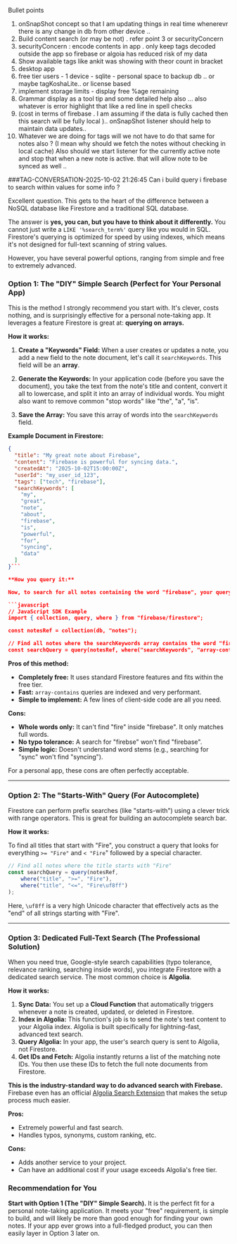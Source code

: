 Bullet points 
1. onSnapShot concept so that I am updating things in real time whenerevr there is any change in db from other device .. 
2. Build content search (or may be not) . refer point 3 or securityConcern
3. securityConcern : encode contents in app . only keep tags decoded outside the app so firebase or algoia has reduced risk of my data 
4. Show available tags like ankit was showing with theor count in bracket
5. desktop app 
6. free tier users - 1 device - sqlite - personal space to backup db .. or maybe tagKoshaLite.. or license based
7. implement storage limits - display free %age remaining
8. Grammar display as a tool tip and some detailed help also ... also whatever is error highlight that like a red line in spell checks 
9. (cost in terms of firebase . I am assuming if the data is fully cached then this search will be fully local ).. onSnapShot listener should help to maintain data updates..
10. Whatever we are doing for tags will we not have to do that same for notes also ? (I mean why should we fetch the notes without checking in local cache) Also should we start listener for the currently active note and stop that when a new note is active. that will allow note to be synced as well ..


###TAG-CONVERSATION-2025-10-02 21:26:45
Can i build query i firebase to search within values for some info ?

Excellent question. This gets to the heart of the difference between a NoSQL database like Firestore and a traditional SQL database.

The answer is **yes, you can, but you have to think about it differently.** You cannot just write a `LIKE '%search_term%'` query like you would in SQL. Firestore's querying is optimized for speed by using indexes, which means it's not designed for full-text scanning of string values.

However, you have several powerful options, ranging from simple and free to extremely advanced.

### Option 1: The "DIY" Simple Search (Perfect for Your Personal App)

This is the method I strongly recommend you start with. It's clever, costs nothing, and is surprisingly effective for a personal note-taking app. It leverages a feature Firestore is great at: **querying on arrays.**

**How it works:**

1.  **Create a "Keywords" Field:** When a user creates or updates a note, you add a new field to the note document, let's call it `searchKeywords`. This field will be an **array**.

2.  **Generate the Keywords:** In your application code (before you save the document), you take the text from the note's title and content, convert it all to lowercase, and split it into an array of individual words. You might also want to remove common "stop words" like "the", "a", "is".

3.  **Save the Array:** You save this array of words into the `searchKeywords` field.

**Example Document in Firestore:**

```json
{
  "title": "My great note about Firebase",
  "content": "Firebase is powerful for syncing data.",
  "createdAt": "2025-10-02T15:00:00Z",
  "userId": "my_user_id_123",
  "tags": ["tech", "firebase"],
  "searchKeywords": [
    "my",
    "great",
    "note",
    "about",
    "firebase",
    "is",
    "powerful",
    "for",
    "syncing",
    "data"
  ]
}```

**How you query it:**

Now, to search for all notes containing the word "firebase", your query is incredibly simple and efficient:

```javascript
// JavaScript SDK Example
import { collection, query, where } from "firebase/firestore";

const notesRef = collection(db, "notes");

// Find all notes where the searchKeywords array contains the word "firebase"
const searchQuery = query(notesRef, where("searchKeywords", "array-contains", "firebase"));
```

**Pros of this method:**
*   **Completely free:** It uses standard Firestore features and fits within the free tier.
*   **Fast:** `array-contains` queries are indexed and very performant.
*   **Simple to implement:** A few lines of client-side code are all you need.

**Cons:**
*   **Whole words only:** It can't find "fire" inside "firebase". It only matches full words.
*   **No typo tolerance:** A search for "firebse" won't find "firebase".
*   **Simple logic:** Doesn't understand word stems (e.g., searching for "sync" won't find "syncing").

For a personal app, these cons are often perfectly acceptable.

---

### Option 2: The "Starts-With" Query (For Autocomplete)

Firestore can perform prefix searches (like "starts-with") using a clever trick with range operators. This is great for building an autocomplete search bar.

**How it works:**

To find all titles that start with "Fire", you construct a query that looks for everything `>= "Fire"` and `< "Fire`" followed by a special character.

```javascript
// Find all notes where the title starts with "Fire"
const searchQuery = query(notesRef, 
    where("title", ">=", "Fire"),
    where("title", "<=", "Fire\uf8ff")
);
```
Here, `\uf8ff` is a very high Unicode character that effectively acts as the "end" of all strings starting with "Fire".

---

### Option 3: Dedicated Full-Text Search (The Professional Solution)

When you need true, Google-style search capabilities (typo tolerance, relevance ranking, searching inside words), you integrate Firestore with a dedicated search service. The most common choice is **Algolia**.

**How it works:**

1.  **Sync Data:** You set up a **Cloud Function** that automatically triggers whenever a note is created, updated, or deleted in Firestore.
2.  **Index in Algolia:** This function's job is to send the note's text content to your Algolia index. Algolia is built specifically for lightning-fast, advanced text search.
3.  **Query Algolia:** In your app, the user's search query is sent to Algolia, not Firestore.
4.  **Get IDs and Fetch:** Algolia instantly returns a list of the matching note IDs. You then use these IDs to fetch the full note documents from Firestore.

**This is the industry-standard way to do advanced search with Firebase.** Firebase even has an official [Algolia Search Extension](https://firebase.google.com/products/extensions/algolia-firestore-algolia-search) that makes the setup process much easier.

**Pros:**
*   Extremely powerful and fast search.
*   Handles typos, synonyms, custom ranking, etc.

**Cons:**
*   Adds another service to your project.
*   Can have an additional cost if your usage exceeds Algolia's free tier.

### Recommendation for You

**Start with Option 1 (The "DIY" Simple Search).** It is the perfect fit for a personal note-taking application. It meets your "free" requirement, is simple to build, and will likely be more than good enough for finding your own notes. If your app ever grows into a full-fledged product, you can then easily layer in Option 3 later on.
